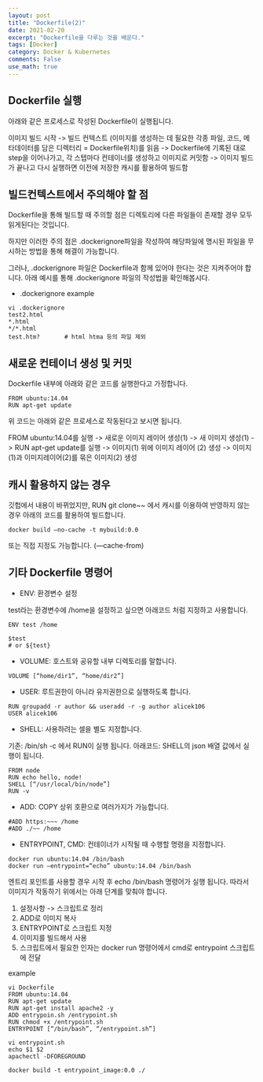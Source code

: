 ```yaml
---
layout: post
title: "Dockerfile(2)"
date: 2021-02-20
excerpt: "Dockerfile을 다루는 것을 배운다."
tags: [Docker]
category: Docker & Kubernetes
comments: False
use_math: true
---
```


## Dockerfile 실행 
아래와 같은 프로세스로 작성된 Dockerfile이 실행됩니다.

이미지 빌드 시작 -> 빌드 컨텍스트 (이미지를 생성하는 데 필요한 각종 파일, 코드, 메타데이터를 담은 디렉터리 = Dockerfile위치)를 읽음 -> Dockerfile에 기록된 대로 step을 이어나가고, 각 스텝마다 컨테이너를 생성하고 이미지로 커밋함 -> 이미지 빌드가 끝나고 다시 실행하면 이전에 저장한 캐시를 활용하여 빌드함


## 빌드컨텍스트에서 주의해야 할 점 
Dockerfile을 통해 빌드할 때 주의할 점은 디렉토리에 다른 파일들이 존재할 경우 모두 읽게된다는 것입니다.

하지만 이러한 주의 점은 .dockerignore파일을 작성하여 해당파일에 명시된 파일을 무시하는 방법을 통해 해결이 가능합니다.

그러나, .dockerignore 파일은 Dockerfile과 함께 있어야 한다는 것은 지켜주어야 합니다. 아래 예시를 통해 .dockerignore 파일의 작성법을 확인해봅시다.

* .dockerignore example

~~~
vi .dockerignore
test2.html
*.html
*/*.html
test.htm?       # html htma 등의 파일 제외
~~~

## 새로운 컨테이너 생성 및 커밋
Dockerfile 내부에 아래와 같은 코드를 실행한다고 가정합니다.
~~~
FROM ubuntu:14.04
RUN apt-get update
~~~

위 코드는 아래와 같은 프로세스로 작동된다고 보시면 됩니다.

FROM ubuntu:14.04를 실행 -> 새로운 이미지 레이어 생성(1) -> 새 이미지 생성(1)
-> RUN apt-get update를 실행 -> 이미지(1) 위에 이미지 레이어 (2) 생성 -> 이미지(1)과 이미지레이어(2)를 묶은 이미지(2) 생성


## 캐시 활용하지 않는 경우
깃헙에서 내용이 바뀌었지만, RUN git clone~~ 에서 캐시를 이용하여 반영하지 않는 경우 아래의 코드를 활용하여 빌드합니다.
~~~
docker build —no-cache -t mybuild:0.0
~~~

또는 직접 지정도 가능합니다. (—cache-from)

## 기타 Dockerfile 명령어
* ENV: 환경변수 설정

test라는 환경변수에 /home을 설정하고 싶으면 아래코드 처럼 지정하고 사용합니다.
~~~
ENV test /home

$test
# or ${test}
~~~

* VOLUME: 호스트와 공유할 내부 디렉토리를 말합니다.

~~~
VOLUME [“home/dir1”, “home/dir2”]
~~~

* USER: 루트권한이 아니라 유저권한으로 실행하도록 합니다.

~~~
RUN groupadd -r author && useradd -r -g author alicek106
USER alicek106
~~~

* SHELL: 사용하려는 셀을 별도 지정합니다.

기존: /bin/sh -c 에서 RUN이 실행 됩니다.
아래코드: SHELL의 json 배열 값에서 실행이 됩니다.
~~~
FROM node
RUN echo hello, node!
SHELL [“/usr/local/bin/node”]
RUN -v
~~~

* ADD: COPY 상위 호환으로 여러가지가 가능합니다.

~~~
#ADD https:~~~ /home
#ADD ./~~ /home
~~~

* ENTRYPOINT, CMD: 컨테이너가 시작될 때 수행할 명령을 지정합니다.

~~~
docker run ubuntu:14.04 /bin/bash
docker run —entrypoint=“echo” ubuntu:14.04 /bin/bash
~~~

엔트리 포인트를 사용할 경우 시작 후 echo /bin/bash 명령어가 실행 됩니다.
따라서 이미지가 작동하기 위에서는 아래 단계를 맞춰야 합니다.

1. 설정사항 -> 스크립트로 정리
2. ADD로 이미지 복사
3. ENTRYPOINT로 스크립트 지정
4. 이미지를 빌드해서 사용
5. 스크립트에서 필요한 인자는 docker run 명령어에서 cmd로 entrypoint 스크립트에 전달

example
~~~
vi Dockerfile
FROM ubuntu:14.04
RUN apt-get update
RUN apt-get install apache2 -y
ADD entrypoin.sh /entrypoint.sh
RUN chmod +x /entrypoint.sh
ENTRYPOINT [“/bin/bash”, “/entrypoint.sh”]
~~~

~~~
vi entrypoint.sh
echo $1 $2
apachectl -DFOREGROUND
~~~

~~~
docker build -t entrypoint_image:0.0 ./
~~~
